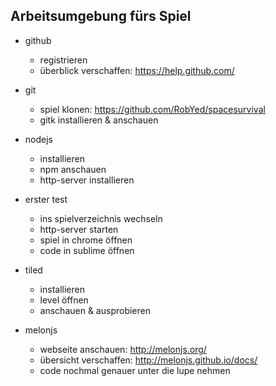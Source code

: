 Arbeitsumgebung fürs Spiel
--------------------------
- github
    + registrieren
    + überblick verschaffen: https://help.github.com/

- git
    + spiel klonen: https://github.com/RobYed/spacesurvival
    + gitk installieren & anschauen

- nodejs
    + installieren
    + npm anschauen
    + http-server installieren

- erster test
    + ins spielverzeichnis wechseln
    + http-server starten
    + spiel in chrome öffnen
    + code in sublime öffnen

- tiled
    + installieren
    + level öffnen
    + anschauen & ausprobieren

- melonjs
    + webseite anschauen: http://melonjs.org/
    + übersicht verschaffen: http://melonjs.github.io/docs/
    + code nochmal genauer unter die lupe nehmen